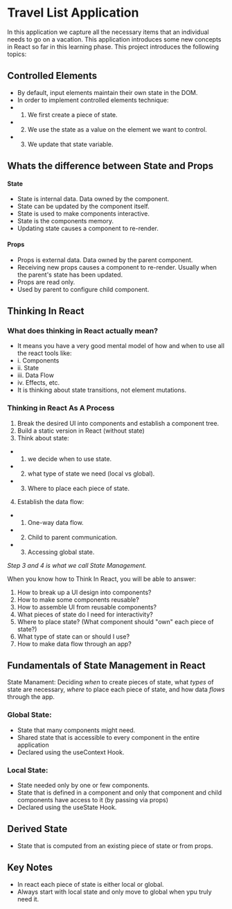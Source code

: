 # Travel List Application

In this application we capture all the necessary items that an individual needs to go on a vacation. This application introduces some new concepts in React so far in this learning phase. This project introduces the following topics:

## Controlled Elements

- By default, input elements maintain their own state in the DOM.
- In order to implement controlled elements technique:
- 1. We first create a piece of state.
- 2. We use the state as a value on the element we want to control.
- 3. We update that state variable.

## Whats the difference between State and Props

#### State


- State is internal data. Data owned by the component.
- State can be updated by the component itself.
- State is used to make components interactive.
- State is the components memory.
- Updating state causes a component to re-render.

#### Props

- Props is external data. Data owned by the parent component.
- Receiving new props causes a component to re-render. Usually when the parent's state has been updated.
- Props are read only.
- Used by parent to configure child component.

## Thinking In React

### What does thinking in React actually mean?

- It means you have a very good mental model of how and when to use all the react tools like:
- i. Components
- ii. State
- iii. Data Flow
- iv. Effects, etc.
- It is thinking about state transitions, not element mutations.

### Thinking in React As A Process

1. Break the desired UI into components and establish a component tree.
2. Build a static version in React (without state)
3. Think about state:

- 1. we decide when to use state.
- 2. what type of state we need (local vs global).
- 3. Where to place each piece of state.

4. Establish the data flow:

- 1. One-way data flow.
- 2. Child to parent communication.
- 3. Accessing global state.

_Step 3 and 4 is what we call State Management._

When you know how to Think In React, you will be able to answer:

1. How to break up a UI design into components?
2. How to make some components reusable?
3. How to assemble UI from reusable components?
4. What pieces of state do I need for interactivity?
5. Where to place state? (What component should "own" each piece of state?)
6. What type of state can or should I use?
7. How to make data flow through an app?

## Fundamentals of State Management in React

State Manament: Deciding _when_ to create pieces of state, what _types_ of state are necessary, _where_ to place each piece of state, and how data _flows_ through the app.

### Global State:

- State that many components might need.
- Shared state that is accessible to every component in the entire application
- Declared using the useContext Hook.

### Local State:

- State needed only by one or few components.
- State that is defined in a component and only that component and child components have access to it (by passing via props)
- Declared using the useState Hook.

## Derived State

- State that is computed from an existing piece of state or from props.

## Key Notes

- In react each piece of state is either local or global.
- Always start with local state and only move to global when ypu truly need it.
